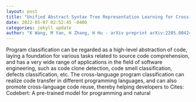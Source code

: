 ```yaml
--- 
layout: post 
title: "Unified Abstract Syntax Tree Representation Learning for Cross-Language Program Classification" 
date: 2022-05-07 02:52:45 -0400 
categories: jekyll update 
author: "K Wang, M Yan, H Zhang, H Hu - arXiv preprint arXiv:2205.00424, 2022" 
--- 
```

Program classification can be regarded as a high-level abstraction of code, laying a foundation for various tasks related to source code comprehension, and has a very wide range of applications in the field of software engineering, such as code clone detection, code smell classification, defects classification, etc. The cross-language program classification can realize code transfer in different programming languages, and can also promote cross-language code reuse, thereby helping developers to Cites: Codebert: A pre-trained model for programming and natural